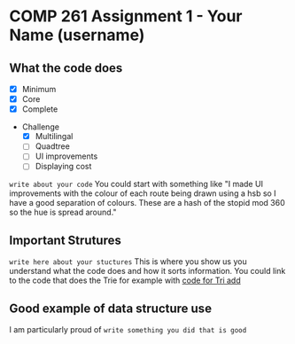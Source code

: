 # COMP 261 Assignment 1 - Your Name (username)

## What the code does
* [x] Minimum
* [x] Core
* [x] Complete
* Challenge
   * [x] Multilingal
   * [ ] Quadtree
   * [ ] UI improvements
   * [ ] Displaying cost

`write about your code`
You could start with something like "I made UI improvements with the colour of each route being drawn using a hsb so I have a good separation of colours.  These are a hash of the stopid mod 360 so the hue is spread around."

## Important Strutures
`write here about your stuctures` This is where you show us you understand what the code does and how it sorts information.  You could link to the code that does the Trie for example with [code for Tri add](/src/comp261/assig1/Trie.java#L18-25)

## Good example of data structure use
I am particularly proud of
`write something you did that is good`


